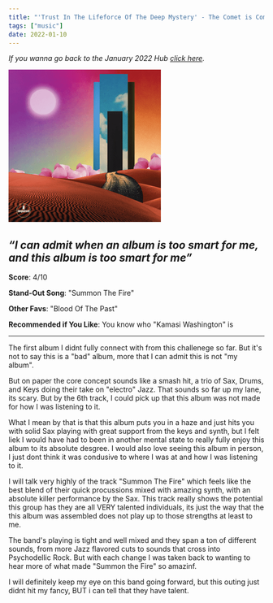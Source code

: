 ```yaml
---
title: "'Trust In The Lifeforce Of The Deep Mystery' - The Comet is Coming Review"
tags: ["music"]
date: 2022-01-10
---
```


_If you wanna go back to the January 2022 Hub
[click here](/posts/album-a-day-jan-2022-intro/)._



![album cover for mikgazer vol. 1](/images/TCIC.jpg#album)

*“I can admit when an album is too smart for me, and this album is too smart for me”*
---

**Score**: 4/10

**Stand-Out Song**: "Summon The Fire"

**Other Favs**: "Blood Of The Past" 

**Recommended if You Like**: You know who "Kamasi Washington" is

---

The first album I didnt fully connect with from this challenege so far. But it's not to say this is a "bad" album, more that I can admit this is not "my album". 

But on paper the core concept sounds like a smash hit, a trio of Sax, Drums, and Keys doing their take on "electro" Jazz. That sounds so far up my lane, its scary. But by the 6th track, I could pick up that this album was not made for how I was listening to it. 

What I mean by that is that this album puts you in a haze and just hits you with solid Sax playing with great support from the keys and synth, but I felt liek I would have had to been in another mental state to really fully enjoy this album to its absolute desgree. I would also love seeing this album in person, I just dont think it was condusive to where I was at and how I was listening to it.

I will talk very highly of the track "Summon The Fire" which feels like the best blend of their quick procussions mixed with amazing synth, with an absolute killer performance by the Sax. This track really shows the potential this group has they are all VERY talented individuals, its just the way that the this album was assembled does not play up to those strengths at least to me.

The band's playing is tight and well mixed and they span a ton of different sounds, from more Jazz flavored cuts to sounds that cross into Psychodellic Rock. But with each change I was taken back to wanting to hear more of what made "Summon the Fire" so amazinf.

I will definitely keep my eye on this band going forward, but this outing just didnt hit my fancy, BUT i can tell that they have talent.
